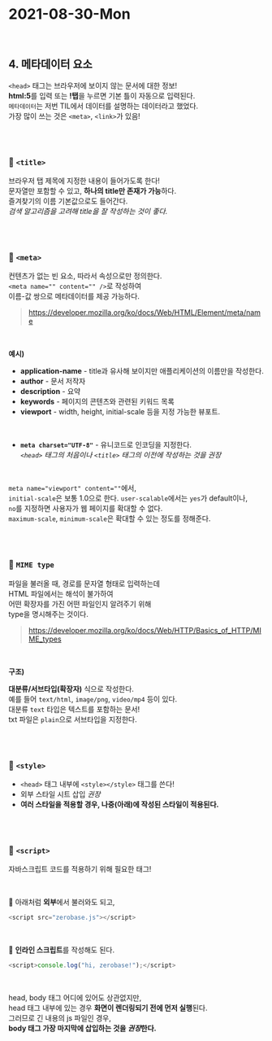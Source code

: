 # 2021-08-30-Mon

<br/>

## 4. 메타데이터 요소

`<head>` 태그는 브라우저에 보이지 않는 문서에 대한 정보!  
**html:5**를 입력 또는 **!탭**을 누르면 기본 틀이 자동으로 입력된다.  
`메타데이터`는 저번 TIL에서 데이터를 설명하는 데이터라고 했었다.  
가장 많이 쓰는 것은 `<meta>`, `<link>`가 있음!

<br/>
<br/>

### 🥦 `<title>`

브라우저 탭 제목에 지정한 내용이 들어가도록 한다!  
문자열만 포함할 수 있고, **하나의 title만 존재가 가능**하다.  
즐겨찾기의 이름 기본값으로도 들어간다.  
_검색 알고리즘을 고려해 title을 잘 작성하는 것이 좋다._

<br/>
<br/>

### 🌽 `<meta>`

컨텐츠가 없는 빈 요소, 따라서 속성으로만 정의한다.  
`<meta name="" content="" />`로 작성하여  
이름-값 쌍으로 메타데이터를 제공 가능하다.

> https://developer.mozilla.org/ko/docs/Web/HTML/Element/meta/name

<br/>

**예시)**

- **application-name** - title과 유사해 보이지만 애플리케이션의 이름만을 작성한다.
- **author** - 문서 저작자
- **description** - 요약
- **keywords** - 페이지의 콘텐츠와 관련된 키워드 목록
- **viewport** - width, height, initial-scale 등을 지정 가능한 뷰포트.

<br/>

- **`meta charset="UTF-8"`** - 유니코드로 인코딩을 지정한다.  
  _`<head>` 태그의 처음이나 `<title>` 태그의 이전에 작성하는 것을 권장_

<br/>

`meta name="viewport" content=""`에서,  
`initial-scale`은 보통 1.0으로 한다.
`user-scalable`에서는 `yes`가 default이나,  
`no`를 지정하면 사용자가 웹 페이지를 확대할 수 없다.  
`maximum-scale`, `minimum-scale`은 확대할 수 있는 정도를 정해준다.

<br/>
<br/>

### 🥒 `MIME type`

파일을 불러올 때, 경로를 문자열 형태로 입력하는데  
HTML 파일에서는 해석이 불가하여  
어떤 확장자를 가진 어떤 파일인지 알려주기 위해  
type을 명시해주는 것이다.

> https://developer.mozilla.org/ko/docs/Web/HTTP/Basics_of_HTTP/MIME_types

<br/>

**구조)**

**대분류/서브타입(확장자)** 식으로 작성한다.  
예를 들어 `text/html`, `image/png`, `video/mp4` 등이 있다.  
대분류 `text` 타입은 텍스트를 포함하는 문서!  
txt 파일은 `plain`으로 서브타입을 지정한다.

<br/>
<br/>

### 🍍 `<style>`

- `<head>` 태그 내부에 `<style></style>` 태그를 쓴다!
- 외부 스타일 시트 삽입 <link rel="stylesheet"   href="">_권장_
- **여러 스타일을 적용할 경우, 나중(아래)에 작성된 스타일이 적용된다.**

<br/>
<br/>

### 🥗 `<script>`

자바스크립트 코드를 적용하기 위해 필요한 태그!

<br/>

💛 아래처럼 **외부**에서 불러와도 되고,

```js
<script src="zerobase.js"></script>
```

<br/>

💚 **인라인 스크립트**를 작성해도 된다.

```js
<script>console.log("hi, zerobase!");</script>
```

<br/>

head, body 태그 어디에 있어도 상관없지만,  
head 태그 내부에 있는 경우 **화면이 렌더링되기 전에 먼저 실행**된다.  
그러므로 긴 내용의 js 파일인 경우,  
**body 태그 가장 마지막에 삽입하는 것을 *권장*한다.**
